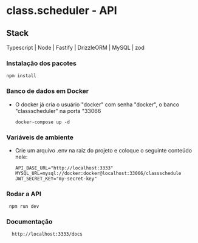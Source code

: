 # class.scheduler - API

## Stack
Typescript | Node | Fastify | DrizzleORM | MySQL | zod

### Instalação dos pacotes
  ```
  npm install
  ```

### Banco de dados em Docker
- O docker já cria o usuário "docker" com senha "docker", o banco "classscheduler" na porta "33066
  ```
  docker-compose up -d
  ```

### Variáveis de ambiente
- Crie um arquivo .env na raiz do projeto e coloque o seguinte conteúdo nele:
  ```
  API_BASE_URL="http://localhost:3333"
  MYSQL_URL=mysql://docker:docker@localhost:33066/classschedule
  JWT_SECRET_KEY="my-secret-key"
  ```

### Rodar a API
 ```
  npm run dev
 ```

### Documentação
```
  http://localhost:3333/docs
 ```
